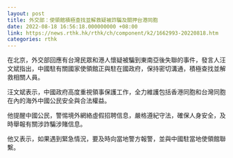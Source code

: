 ```yaml
---
layout: post
title: 外交部：使領館積極查找並解救疑被詐騙及關押台港同胞
date: 2022-08-18 16:56:18.000000000 +08:00
link: https://news.rthk.hk/rthk/ch/component/k2/1662993-20220818.htm
categories: rthk
---
```


在北京，外交部回應有台灣民眾和港人懷疑被騙到東南亞後失聯的事件，發言人汪文斌指出，中國駐有關國家使領館正與駐在國政府，保持密切溝通，積極查找並解救相關人員。

汪文斌表示，中國政府高度重視領事保護工作，全力維護包括香港同胞和台灣同胞在內的海外中國公民安全與合法權益。

他提醒中國公民，警惕境外網絡虛假招聘信息，嚴格遵紀守法，確保人身安全，及時舉報有關涉詐騙涉賭信息。

他又表示，如果遇到緊急情況，要及時向當地警方報警，並與中國駐當地使領館聯繫。
